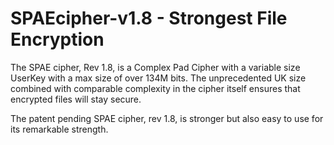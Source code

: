 # SPAEcipher-v1.8 - Strongest File Encryption

The SPAE cipher, Rev 1.8, is a Complex Pad Cipher with a variable size UserKey with a max size of over 134M bits. The unprecedented UK size combined with comparable complexity in the cipher itself ensures that encrypted files will stay secure.



The patent pending SPAE cipher, rev 1.8, is stronger but also easy to use for its remarkable strength.
